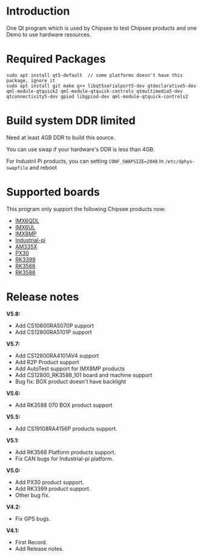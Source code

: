 # Introduction
One Qt program which is used by Chipsee to test Chipsee products and one Demo to use hardware resources.

# Required Packages
```
sudo apt install qt5-default  // some platforms doesn't have this package, ignore it
sudo apt install git make g++ libqt5serialport5-dev qtdeclarative5-dev qml-module-qtquick2 qml-module-qtquick-controls qtmultimedia5-dev qtconnectivity5-dev gpiod libgpiod-dev qml-module-qtquick-controls2
```

# Build system DDR limited
Need at least 4GB DDR to build this source.

You can use swap if your hardware's DDR is less than 4GB.

For Industril Pi products, you can setting `CONF_SWAPSIZE=2048` in `/etc/dphys-swapfile` and reboot

# Supported boards
This program only support the following Chipsee products now:
 - [IMX6QDL](https://chipsee.com/product-category/ipc/arm/?filter_cpu=nxp-imx6q&query_type_cpu=or)
 - [IMX6UL](https://chipsee.com/product-category/ipc/arm/?query_type_cpu=or&filter_cpu=nxp-imx6ul)
 - [IMX8MP](https://chipsee.com/product-category/ipc/arm-nxp/?filter_cpu=arm-nxp-i-mx8mp&query_type_cpu=or)
 - [Industrial-pi](https://chipsee.com/product-category/ipc/arm-raspberry-pi/)
 - [AM335X](https://chipsee.com/product-category/ipc/arm/?filter_cpu=ti-am3354&query_type_cpu=or)
 - [PX30](https://chipsee.com/product-category/ipc/arm/?filter_cpu=rockchip-px30&query_type_cpu=or)
 - [RK3399](https://chipsee.com/product-category/ipc/arm/?query_type_cpu=or&filter_cpu=rockchip-rk3399)
 - [RK3568](https://chipsee.com/product-category/ipc/arm-rockchip/?filter_cpu=arm-rockchip-rk3568&query_type_cpu=or)
 - [RK3588](https://chipsee.com/product-category/ipc/arm-rockchip/?filter_cpu=rockchip-rk3588&query_type_cpu=or)

# Release notes
**V5.8:**

- Add CS10600RA5070P support
- Add CS12800RA5101P support

**V5.7:**

- Add CS12800RA4101AV4 support
- Add R2P Product support
- Add AutoTest support for IMX8MP products
- Add CS12800_RK3588_101 board and machine support
- Bug fix: BOX product doesn't have backlight


**V5.6:**

- Add RK3588 070 BOX product support


**V5.5:**

- Add CS19108RA4156P products support.


**V5.1:**

- Add RK3568 Platform products support.
- Fix CAN bugs for Industrial-pi platform.


**V5.0:**

- Add PX30 product support.
- Add RK3399 product support.
- Other bug fix.


**V4.2:**

- Fix GPS bugs.


**V4.1:**

- First Record.
- Add Release notes.

